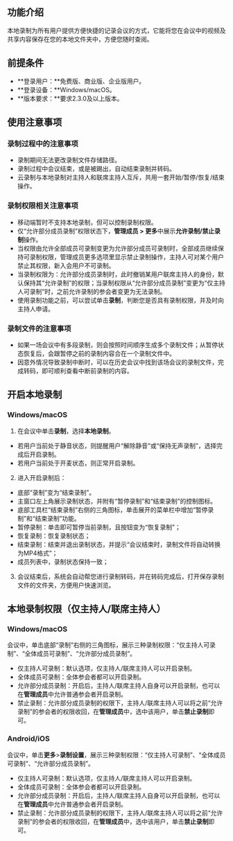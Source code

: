 ## 功能介绍
本地录制为所有用户提供方便快捷的记录会议的方式，它能将您在会议中的视频及共享内容保存在您的本地文件夹中，方便您随时查阅。
 
## 前提条件
- **登录用户：**免费版、商业版、企业版用户。
- **登录设备：**Windows/macOS。
- **版本要求：**要求2.3.0及以上版本。

## 使用注意事项
### 录制过程中的注意事项
- 录制期间无法更改录制文件存储路径。
- 录制过程中会议结束，或是被踢出，自动结束录制并转码。
- 云录制与本地录制对主持人和联席主持人互斥，共用一套开始/暂停/恢复/结束操作。

### 录制权限相关注意事项
- 移动端暂时不支持本地录制，但可以控制录制权限。
- 仅“允许部分成员录制”权限状态下，**管理成员 > 更多**中展示**允许录制/禁止录制**操作。
- 当权限由允许全部成员可录制变更为允许部分成员可录制时，全部成员继续保持可录制权限，管理成员更多选项里显示禁止录制操作，主持人可对某个用户禁止其权限，新入会用户不可录制。
- 当录制权限为：允许部分成员录制时，此时撤销某用户联席主持人的身份，默认保持其“允许录制”的权限；当录制权限从“允许部分成员录制”变更为“仅主持人可录制”时，之前允许录制的参会者变更为无法录制。
- 使用录制功能之前，可以尝试单击**录制**，判断您是否具有录制权限，并及时向主持人申请。

### 录制文件的注意事项
- 如果一场会议中有多段录制，则会按照时间顺序生成多个录制文件；从暂停状态恢复后，会跟暂停之前的录制内容合在一个录制文件中。
- 因意外情况导致录制中断时，可以在历史会议中找到该场会议的录制文件，完成转码，即可顺利查看中断前录制的内容。


## 开启本地录制
### Windows/macOS
1. 在会议中单击**录制**，选择**本地录制**。
 - 若用户当前处于静音状态，则提醒用户“解除静音”或“保持无声录制”，选择完成后开启录制。
 - 若用户当前处于开麦状态，则正常开启录制。
2. 进入开启录制后：
 - 底部“录制”变为“结束录制”。
 - 主窗口左上角展示录制状态，并附有“暂停录制”和“结束录制”的控制图标。
 - 底部工具栏“结束录制”右侧的三角图标，单击展开的菜单栏中增加“暂停录制”和“结束录制”功能。
 - 暂停录制：单击即可暂停当前录制，且按钮变为“恢复录制”；
 - 恢复录制：恢复录制状态；
 - 结束录制：结束并退出录制状态，并提示“会议结束时，录制文件将自动转换为MP4格式”；
 - 成员列表中，录制状态保持一致；
3. 会议结束后，系统会自动帮您进行录制转码，并在转码完成后，打开保存录制文件的文件夹，方便用户快速浏览。

## 本地录制权限（仅主持人/联席主持人）

### Windows/macOS
会议中，单击底部“录制”右侧的三角图标，展示三种录制权限：“仅主持人可录制”、“全体成员可录制”、“允许部分成员录制”。
- 仅主持人可录制：默认选项，仅主持人/联席主持人可以开启录制。
- 全体成员可录制：全体参会者都可以开启录制。
- 允许部分成员录制：开启后，主持人/联席主持人自身可以开启录制，也可以在**管理成员**中允许普通参会者开启录制。
 - 禁止录制：允许部分成员录制的权限下，主持人/联席主持人可以将之前“允许录制”的参会者的权限收回，在**管理成员**中，选中该用户，单击**禁止录制**即可。

### Android/iOS
会议中，单击**更多**>**录制设置**，展示三种录制权限：“仅主持人可录制”、“全体成员可录制”、“允许部分成员录制”。
- 仅主持人可录制：默认选项，仅主持人/联席主持人可以开启录制。
- 全体成员可录制：全体参会者都可以开启录制。
- 允许部分成员录制：开启后，主持人/联席主持人自身可以开启录制，也可以在**管理成员**中允许普通参会者开启录制。
 - 禁止录制：允许部分成员录制的权限下，主持人/联席主持人可以将之前“允许录制”的参会者的权限收回，在**管理成员**中，选中该用户，单击**禁止录制**即可。

